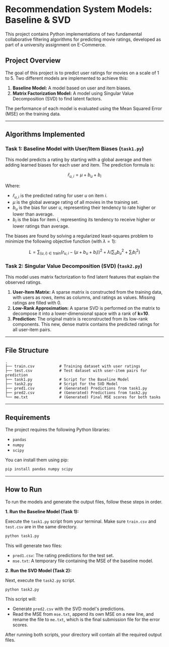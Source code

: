 # Recommendation System Models: Baseline & SVD

This project contains Python implementations of two fundamental collaborative filtering algorithms for predicting movie ratings, developed as part of a university assignment on E-Commerce.

## Project Overview

The goal of this project is to predict user ratings for movies on a scale of 1 to 5. Two different models are implemented to achieve this:

1.  **Baseline Model:** A model based on user and item biases.
2.  **Matrix Factorization Model:** A model using Singular Value Decomposition (SVD) to find latent factors.

The performance of each model is evaluated using the Mean Squared Error (MSE) on the training data.

---

## Algorithms Implemented

### Task 1: Baseline Model with User/Item Biases (`task1.py`)

This model predicts a rating by starting with a global average and then adding learned biases for each user and item. The prediction formula is:

$$ \hat{r}_{u,i} = \mu + b_u + b_i $$

Where:
-   $\hat{r}_{u,i}$ is the predicted rating for user *u* on item *i*.
-   $\mu$ is the global average rating of all movies in the training set.
-   $b_u$ is the bias for user *u*, representing their tendency to rate higher or lower than average.
-   $b_i$ is the bias for item *i*, representing its tendency to receive higher or lower ratings than average.

The biases are found by solving a regularized least-squares problem to minimize the following objective function (with $\lambda=1$):

$$ L = \sum_{(u,i) \in \text{train}} (r_{u,i} - (\mu + b_u + b_i))^2 + \lambda(\sum_{u}b_u^2 + \sum_{i}b_i^2) $$

### Task 2: Singular Value Decomposition (SVD) (`task2.py`)

This model uses matrix factorization to find latent features that explain the observed ratings.

1.  **User-Item Matrix:** A sparse matrix is constructed from the training data, with users as rows, items as columns, and ratings as values. Missing ratings are filled with 0.
2.  **Low-Rank Approximation:** A sparse SVD is performed on the matrix to decompose it into a lower-dimensional space with a rank of **k=10**.
3.  **Prediction:** The original matrix is reconstructed from its low-rank components. This new, dense matrix contains the predicted ratings for all user-item pairs.

---

## File Structure

```
.
├── train.csv           # Training dataset with user ratings
├── test.csv            # Test dataset with user-item pairs for prediction
├── task1.py            # Script for the Baseline Model
├── task2.py            # Script for the SVD Model
├── pred1.csv           # (Generated) Predictions from task1.py
├── pred2.csv           # (Generated) Predictions from task2.py
└── me.txt              # (Generated) Final MSE scores for both tasks
```

---

## Requirements

The project requires the following Python libraries:

-   `pandas`
-   `numpy`
-   `scipy`

You can install them using pip:
```bash
pip install pandas numpy scipy
```

---

## How to Run

To run the models and generate the output files, follow these steps in order.

**1. Run the Baseline Model (Task 1):**

Execute the `task1.py` script from your terminal. Make sure `train.csv` and `test.csv` are in the same directory.

```bash
python task1.py
```

This will generate two files:
-   `pred1.csv`: The rating predictions for the test set.
-   `mse.txt`: A temporary file containing the MSE of the baseline model.

**2. Run the SVD Model (Task 2):**

Next, execute the `task2.py` script.

```bash
python task2.py
```

This script will:
-   Generate `pred2.csv` with the SVD model's predictions.
-   Read the MSE from `mse.txt`, append its own MSE on a new line, and rename the file to `me.txt`, which is the final submission file for the error scores.

After running both scripts, your directory will contain all the required output files.
